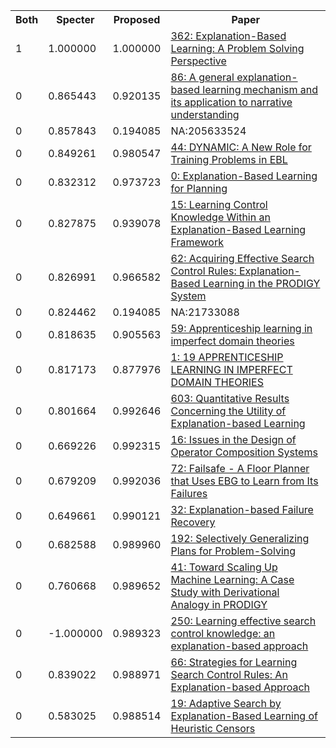 <html><table><tr>
<th>Both</th>
<th>Specter</th>
<th>Proposed</th>
<th>Paper</th>
</tr>
<tr>
<td>1</td>
<td>1.000000</td>
<td>1.000000</td>
<td><a href="https://www.semanticscholar.org/paper/2766913aabb151107b28279645b915a3aa86c816">362: Explanation-Based Learning: A Problem Solving Perspective</a></td>
</tr>
<tr>
<td>0</td>
<td>0.865443</td>
<td>0.920135</td>
<td><a href="https://www.semanticscholar.org/paper/062646e1ed531fcfc85172d83067bbfa545448b9">86: A general explanation-based learning mechanism and its application to narrative understanding</a></td>
</tr>
<tr>
<td>0</td>
<td>0.857843</td>
<td>0.194085</td>
<td>NA:205633524</td>
</tr>
<tr>
<td>0</td>
<td>0.849261</td>
<td>0.980547</td>
<td><a href="https://www.semanticscholar.org/paper/081e78ef3c81811b763457eaa8138dcfbc417b82">44: DYNAMIC: A New Role for Training Problems in EBL</a></td>
</tr>
<tr>
<td>0</td>
<td>0.832312</td>
<td>0.973723</td>
<td><a href="https://www.semanticscholar.org/paper/5ab586c472dac612f8ef4c6bc282284d5ab9bf9f">0: Explanation-Based Learning for Planning</a></td>
</tr>
<tr>
<td>0</td>
<td>0.827875</td>
<td>0.939078</td>
<td><a href="https://www.semanticscholar.org/paper/73e728a16e342543ceaf18634741c8ca3897ee5b">15: Learning Control Knowledge Within an Explanation-Based Learning Framework</a></td>
</tr>
<tr>
<td>0</td>
<td>0.826991</td>
<td>0.966582</td>
<td><a href="https://www.semanticscholar.org/paper/5ed61e1c641e90d3bb6504a2512943928df4bb90">62: Acquiring Effective Search Control Rules: Explanation-Based Learning in the PRODIGY System</a></td>
</tr>
<tr>
<td>0</td>
<td>0.824462</td>
<td>0.194085</td>
<td>NA:21733088</td>
</tr>
<tr>
<td>0</td>
<td>0.818635</td>
<td>0.905563</td>
<td><a href="https://www.semanticscholar.org/paper/2c583d8f311e567cea4909fa822626731aa21228">59: Apprenticeship learning in imperfect domain theories</a></td>
</tr>
<tr>
<td>0</td>
<td>0.817173</td>
<td>0.877976</td>
<td><a href="https://www.semanticscholar.org/paper/15233d7d8bfd5f23568ceed6e6799a6968cd4814">1: 19 APPRENTICESHIP LEARNING IN IMPERFECT DOMAIN THEORIES</a></td>
</tr>
<tr>
<td>0</td>
<td>0.801664</td>
<td>0.992646</td>
<td><a href="https://www.semanticscholar.org/paper/eb2f539a17487db2c93785214da2fc7a67a57840">603: Quantitative Results Concerning the Utility of Explanation-based Learning</a></td>
</tr>
<tr>
<td>0</td>
<td>0.669226</td>
<td>0.992315</td>
<td><a href="https://www.semanticscholar.org/paper/eafda6a526c416b30ae6fdd53604f2a14db7f5d4">16: Issues in the Design of Operator Composition Systems</a></td>
</tr>
<tr>
<td>0</td>
<td>0.679209</td>
<td>0.992036</td>
<td><a href="https://www.semanticscholar.org/paper/430641bee6700d75a8989d9decedc716251bb6d9">72: Failsafe - A Floor Planner that Uses EBG to Learn from Its Failures</a></td>
</tr>
<tr>
<td>0</td>
<td>0.649661</td>
<td>0.990121</td>
<td><a href="https://www.semanticscholar.org/paper/431d3a8d09c0842c35bcd93c5a110e9bc16fed70">32: Explanation-based Failure Recovery</a></td>
</tr>
<tr>
<td>0</td>
<td>0.682588</td>
<td>0.989960</td>
<td><a href="https://www.semanticscholar.org/paper/633d56887307597992a65e47767ceb7825addb96">192: Selectively Generalizing Plans for Problem-Solving</a></td>
</tr>
<tr>
<td>0</td>
<td>0.760668</td>
<td>0.989652</td>
<td><a href="https://www.semanticscholar.org/paper/a5a4da86ad4c4cd913ad619ea36a3b9eca25556f">41: Toward Scaling Up Machine Learning: A Case Study with Derivational Analogy in PRODIGY</a></td>
</tr>
<tr>
<td>0</td>
<td>-1.000000</td>
<td>0.989323</td>
<td><a href="https://www.semanticscholar.org/paper/791eeec32f29d11216cbd66aec00591e52704eca">250: Learning effective search control knowledge: an explanation-based approach</a></td>
</tr>
<tr>
<td>0</td>
<td>0.839022</td>
<td>0.988971</td>
<td><a href="https://www.semanticscholar.org/paper/c0ecf685a077cc2ffc185d3166bd7d569c82adaa">66: Strategies for Learning Search Control Rules: An Explanation-based Approach</a></td>
</tr>
<tr>
<td>0</td>
<td>0.583025</td>
<td>0.988514</td>
<td><a href="https://www.semanticscholar.org/paper/f2f0f722b1404066d671123c5106fa61807ccfa6">19: Adaptive Search by Explanation-Based Learning of Heuristic Censors</a></td>
</tr>
</table></html>
